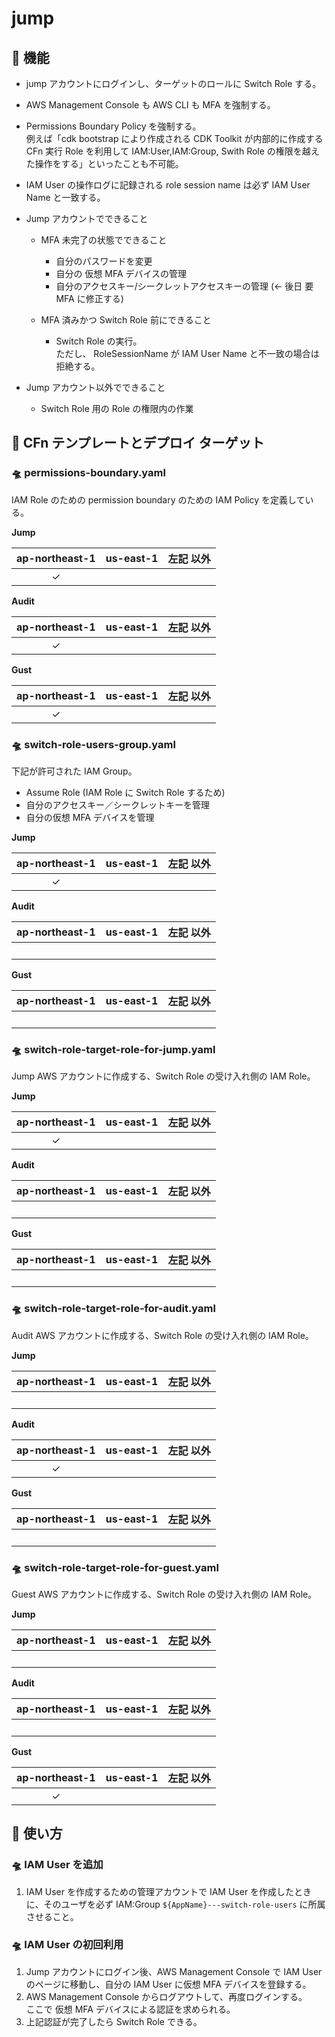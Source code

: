 # jump

## 🚀 機能

- jump アカウントにログインし、ターゲットのロールに Switch Role する。
- AWS Management Console も AWS CLI も MFA を強制する。
- Permissions Boundary Policy を強制する。  
  例えば「cdk bootstrap により作成される CDK Toolkit が内部的に作成する CFn 実行 Role を利用して IAM:User,IAM:Group, Swith Role の権限を越えた操作をする」といったことも不可能。
- IAM User の操作ログに記録される role session name は必ず IAM User Name と一致する。
- Jump アカウントでできること

  - MFA 未完了の状態でできること

    - 自分のパスワードを変更
    - 自分の 仮想 MFA デバイスの管理
    - 自分のアクセスキー/シークレットアクセスキーの管理 (← 後日 要 MFA に修正する)

  - MFA 済みかつ Switch Role 前にできること
    - Switch Role の実行。  
      ただし、 RoleSessionName が IAM User Name と不一致の場合は拒絶する。

- Jump アカウント以外でできること
  - Switch Role 用の Role の権限内の作業

## 🚀 CFn テンプレートとデプロイ ターゲット

### 🛸 permissions-boundary.yaml

IAM Role のための permission boundary のための IAM Policy を定義している。

**Jump**

| ap-northeast-1 | us-east-1 | 左記 以外 |
| :------------: | :-------: | :-------: |
|    &check;     |  &nbsp;   |  &nbsp;   |

**Audit**

| ap-northeast-1 | us-east-1 | 左記 以外 |
| :------------: | :-------: | :-------: |
|    &check;     |  &nbsp;   |  &nbsp;   |

**Gust**

| ap-northeast-1 | us-east-1 | 左記 以外 |
| :------------: | :-------: | :-------: |
|    &check;     |  &nbsp;   |  &nbsp;   |

### 🛸 switch-role-users-group.yaml

下記が許可された IAM Group。

- Assume Role (IAM Role に Switch Role するため)
- 自分のアクセスキー／シークレットキーを管理
- 自分の仮想 MFA デバイスを管理

**Jump**

| ap-northeast-1 | us-east-1 | 左記 以外 |
| :------------: | :-------: | :-------: |
|    &check;     |  &nbsp;   |  &nbsp;   |

**Audit**

| ap-northeast-1 | us-east-1 | 左記 以外 |
| :------------: | :-------: | :-------: |
|     &nbsp;     |  &nbsp;   |  &nbsp;   |

**Gust**

| ap-northeast-1 | us-east-1 | 左記 以外 |
| :------------: | :-------: | :-------: |
|     &nbsp;     |  &nbsp;   |  &nbsp;   |

### 🛸 switch-role-target-role-for-jump.yaml

Jump AWS アカウントに作成する、Switch Role の受け入れ側の IAM Role。

**Jump**

| ap-northeast-1 | us-east-1 | 左記 以外 |
| :------------: | :-------: | :-------: |
|    &check;     |  &nbsp;   |  &nbsp;   |

**Audit**

| ap-northeast-1 | us-east-1 | 左記 以外 |
| :------------: | :-------: | :-------: |
|     &nbsp;     |  &nbsp;   |  &nbsp;   |

**Gust**

| ap-northeast-1 | us-east-1 | 左記 以外 |
| :------------: | :-------: | :-------: |
|     &nbsp;     |  &nbsp;   |  &nbsp;   |

### 🛸 switch-role-target-role-for-audit.yaml

Audit AWS アカウントに作成する、Switch Role の受け入れ側の IAM Role。

**Jump**

| ap-northeast-1 | us-east-1 | 左記 以外 |
| :------------: | :-------: | :-------: |
|     &nbsp;     |  &nbsp;   |  &nbsp;   |

**Audit**

| ap-northeast-1 | us-east-1 | 左記 以外 |
| :------------: | :-------: | :-------: |
|    &check;     |  &nbsp;   |  &nbsp;   |

**Gust**

| ap-northeast-1 | us-east-1 | 左記 以外 |
| :------------: | :-------: | :-------: |
|     &nbsp;     |  &nbsp;   |  &nbsp;   |

### 🛸 switch-role-target-role-for-guest.yaml

Guest AWS アカウントに作成する、Switch Role の受け入れ側の IAM Role。

**Jump**

| ap-northeast-1 | us-east-1 | 左記 以外 |
| :------------: | :-------: | :-------: |
|     &nbsp;     |  &nbsp;   |  &nbsp;   |

**Audit**

| ap-northeast-1 | us-east-1 | 左記 以外 |
| :------------: | :-------: | :-------: |
|     &nbsp;     |  &nbsp;   |  &nbsp;   |

**Gust**

| ap-northeast-1 | us-east-1 | 左記 以外 |
| :------------: | :-------: | :-------: |
|    &check;     |  &nbsp;   |  &nbsp;   |

## 🚀 使い方

### 🛸 IAM User を追加

1. IAM User を作成するための管理アカウントで IAM User を作成したときに、そのユーザを必ず IAM:Group `${AppName}---switch-role-users` に所属させること。

### 🛸 IAM User の初回利用

1. Jump アカウントにログイン後、AWS Management Console で IAM User のページに移動し、自分の IAM User に仮想 MFA デバイスを登録する。
1. AWS Management Console からログアウトして、再度ログインする。  
   ここで 仮想 MFA デバイスによる認証を求められる。
1. 上記認証が完了したら Switch Role できる。
